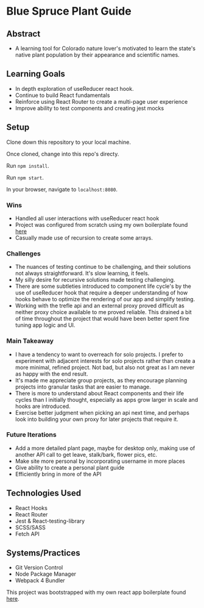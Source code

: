 # Blue Spruce Plant Guide

## Abstract

- A learning tool for Colorado nature lover's motivated to learn the state's
  native plant population by their appearance and scientific names.

## Learning Goals

- In depth exploration of useReducer react hook.
- Continue to build React fundamentals
- Reinforce using React Router to create a multi-page user experience
- Improve ability to test components and creating jest mocks

## Setup

Clone down this repository to your local machine.

Once cloned, change into this repo's directy.

Run `npm install`.

Run `npm start`.

In your browser, navigate to `localhost:8080`.

### Wins

- Handled all user interactions with useReducer react hook
- Project was configured from scratch using my own boilerplate found [here](https://github.com/emontealvo/react-app-boilerplate)
- Casually made use of recursion to create some arrays.

### Challenges

- The nuances of testing continue to be challenging, and their solutions not always
    straightforward. It's slow learning, it feels.
- My silly desire for recursive solutions made testing challenging.
- There are some subtleties introduced to component life cycle's by the use of useReducer
    hook that require a deeper understanding of how hooks behave to optimize the rendering
    of our app and simplify testing.
- Working with the trefle api and an external proxy proved difficult as neither
    proxy choice available to me proved reliable. This drained a bit of time
    throughout the project that would have been better spent fine tuning 
    app logic and UI.

### Main Takeaway

- I have a tendency to want to overreach for solo projects. I prefer to experiment
    with adjacent interests for solo projects rather than create a more minimal,
    refined project. Not bad, but also not great as I am never as happy with the end
    result.
- It's made me appreciate group projects, as they encourage planning projects into
    granular tasks that are easier to manage.
- There is more to understand about React components and their life cycles than
    I initially thought, especially as apps grow larger in scale and hooks are
    introduced.
- Exercise better judgment when picking an api next time, and perhaps look into
    building your own proxy for later projects that require it. 

### Future Iterations

- Add a more detailed plant page, maybe for desktop only, making use of another
    API call to get leave, stalk/bark, flower pics, etc.
- Make site more personal by incorporating username in more places
- Give ability to create a personal plant guide
- Efficiently bring in more of the API

## Technologies Used

- React Hooks
- React Router
- Jest & React-testing-library
- SCSS/SASS
- Fetch API

## Systems/Practices

- Git Version Control
- Node Package Manager
- Webpack 4 Bundler

This project was bootstrapped with my own react app boilerplate found [here](https://github.com/emontealvo/react-app-boilerplate).

